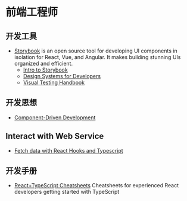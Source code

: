 # 前端工程师

## 开发工具
- [Storybook](https://storybook.js.org/) is an open source tool for developing UI components in isolation for React, Vue, and Angular. It makes building stunning UIs organized and efficient.
  - [Intro to Storybook](https://www.learnstorybook.com/intro-to-storybook/)
  - [Design Systems for Developers](https://www.learnstorybook.com/design-systems-for-developers/)
  - [Visual Testing Handbook](https://www.learnstorybook.com/visual-testing-handbook/)
  
## 开发思想
- [Component-Driven Development](https://blog.hichroma.com/component-driven-development-ce1109d56c8e)

## Interact with Web Service
- [Fetch data with React Hooks and Typescript](https://dev.to/camilomejia/fetch-data-with-react-hooks-and-typescript-390c)

## 开发手册
- [React+TypeScript Cheatsheets](https://github.com/typescript-cheatsheets/react-typescript-cheatsheet#reacttypescript-cheatsheets) Cheatsheets for experienced React developers getting started with TypeScript
